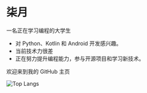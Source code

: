 # 柒月

一名正在学习编程的大学生

- 对 Python、Kotlin 和 Android 开发感兴趣。
- 当前技术力很差
- 正在努力提升编程能力，参与开源项目和学习新技术。

欢迎来到我的 GitHub 主页

![Top Langs](https://github-readme-stats.vercel.app/api/top-langs/?username=CikeSeven&layout=compact)

